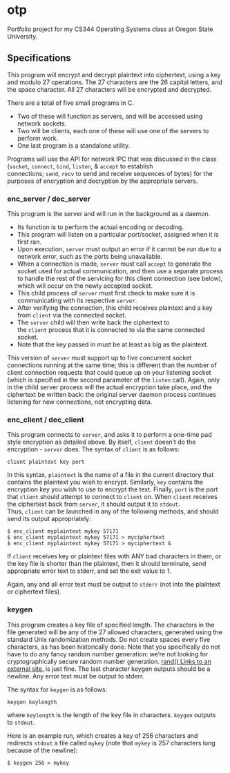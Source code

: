 # otp
Portfolio project for my CS344 Operating Systems class at Oregon State University.

## Specifications
This program will encrypt and decrypt plaintext into ciphertext, using a key and modulo 27 operations. The 27 characters are the 26 capital letters, and the space character. All 27 characters will be encrypted and decrypted.

There are a total of five small programs in C. 
* Two of these will function as servers, and will be accessed using network sockets.
* Two will be clients, each one of these will use one of the servers to perform work.
* One last program is a standalone utility.

Programs will use the API for network IPC that was discussed in the class (`socket`, `connect`, `bind`, `listen`, & `accept` to establish connections; `send`, `recv` to send and receive sequences of bytes) for the purposes of encryption and decryption by the appropriate servers.

### enc_server / dec_server
This program is the server and will run in the background as a daemon.

- Its function is to perform the actual encoding or decoding.
- This program will listen on a particular port/socket, assigned when it is first ran.
- Upon execution, `server` must output an error if it cannot be run due to a network error, such as the ports being unavailable.
- When a connection is made, `server` must call `accept` to generate the socket used for actual communication, and then use a separate process to handle the rest of the servicing for this client connection (see below), which will occur on the newly accepted socket.
- This child process of `server` must first check to make sure it is communicating with its respective `server`.
- After verifying the connection, this child receives plaintext and a key from `client` via the connected socket.
- The `server` child will then write back the ciphertext to the `client` process that it is connected to via the same connected socket.
- Note that the key passed in must be at least as big as the plaintext.

This version of `server` must support up to five concurrent socket connections running at the same time; this is different than the number of client connection requests that could queue up on your listening socket (which is specified in the second parameter of the `listen` call). Again, only in the child server process will the actual encryption take place, and the ciphertext be written back: the original server daemon process continues listening for new connections, not encrypting data.

### enc_client / dec_client
This program connects to `server`, and asks it to perform a one-time pad style encryption as detailed above. By itself, `client` doesn’t do the encryption - `server` does. The syntax of `client` is as follows:

```
client plaintext key port
```

In this syntax, `plaintext` is the name of a file in the current directory that contains the plaintext you wish to encrypt. Similarly, `key` contains the encryption key you wish to use to encrypt the text. Finally, `port` is the port that `client` should attempt to connect to `client` on. When `client` receives the ciphertext back from `server`, it should output it to `stdout`. Thus, `client` can be launched in any of the following methods, and should send its output appropriately:

```
$ enc_client myplaintext mykey 57171
$ enc_client myplaintext mykey 57171 > myciphertext
$ enc_client myplaintext mykey 57171 > myciphertext &

```

If `client` receives key or plaintext files with ANY bad characters in them, or the key file is shorter than the plaintext, then it should terminate, send appropriate error text to stderr, and set the exit value to 1.

Again, any and all error text must be output to `stderr` (not into the plaintext or ciphertext files).

### keygen
This program creates a key file of specified length. The characters in the file generated will be any of the 27 allowed characters, generated using the standard Unix randomization methods. Do not create spaces every five characters, as has been historically done. Note that you specifically do not have to do any fancy random number generation: we’re not looking for cryptographically secure random number generation. [rand() Links to an external site.](https://man7.org/linux/man-pages/man3/rand.3.html) is just fine. The last character keygen outputs should be a newline. Any error text must be output to stderr.

The syntax for `keygen` is as follows:

```
keygen keylength
```

where `keylength` is the length of the key file in characters. `keygen` outputs to `stdout`.

Here is an example run, which creates a key of 256 characters and redirects `stdout` a file called `mykey` (note that `mykey` is 257 characters long because of the newline):

```
$ keygen 256 > mykey
```

